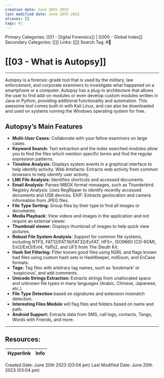 ```yaml
---
creation date: June 20th 2023
last modified date: June 20th 2023
aliases: []
tags: #📖
---
```


Primary Categories: [[01 - Digital Forensics]] | [[000 - Global Index]] 
Secondary Categories: [[]] 
Links: [[]] 
Search Tag: #📖  

# [[03 - What is Autopsy]]  
---

Autopsy is a forensic-grade tool that is used by the military, law enforcement, and corporate examiners to investigate what happened on a smartphone or a computer. Autopsy has a plug-in architecture that allows the user to find add-on modules or even develop custom modules written in Java or Python, providing additional functionality and automation. This awesome tool comes built-in with Kali Linux, and can also be downloaded and used on systems running the Windows operating system for free.

## **Autopsy’s Main Features**

- **Multi-User Cases:** Collaborate with your fellow examiners on large cases.
- **Keyword Search:** Text extraction and the index searched modules allow you to find the files which mention specific terms and find the regular expression patterns.
- **Timeline Analysis:** Displays system events in a graphical interface to help identify activity. Web Artefacts: Extracts web activity from common browsers to help identify user activity.
- **LNK File Analysis:** Identifies shortcuts and accessed documents.
- **Email Analysis:** Parses MBOX format messages, such as Thunderbird. Registry Analysis: Uses RegRipper to identify recently accessed documents and USB devices. EXIF: Extracts geolocation and camera information from JPEG files.
- **File Type Sorting:** Group files by their type to find all images or documents.
- **Media Playback:** View videos and images in the application and not require an external viewer.
- **Thumbnail viewer:** Displays thumbnail of images to help quick view pictures.
- **Robust File System Analysis:** Support for common file systems, including NTFS, FAT12/FAT16/FAT32/ExFAT, HFS+, ISO9660 (CD-ROM), Ext2/Ext3/Ext4, Yaffs2, and UFS from The Sleuth Kit.
- **Hash Set Filtering:** Filter known good files using NSRL and flags known bad files using custom hash sets in HashKeeper, md5sum, and EnCase formats.
- **Tags:** Tag files with arbitrary tag names, such as ‘bookmark’ or ‘suspicious’, and add comments.
- **Unicode Strings Extraction:** Extracts strings from unallocated space and unknown file types in many languages (Arabic, Chinese, Japanese, etc.).
- **File Type Detection** based on signatures and extension mismatch detection.
- **Interesting Files Module** will flag files and folders based on name and path.
- **Android Support:** Extracts data from SMS, call logs, contacts, Tango, Words with Friends, and more.


___

## Resources:

| Hyperlink | Info |
| --------- | ---- |


Created Date: June 20th 2023 (03:04 pm) 
Last Modified Date: June 20th 2023 (03:04 pm)
